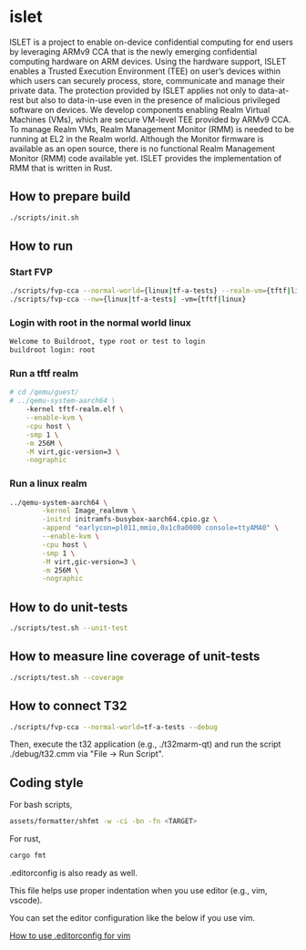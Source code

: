 # islet
ISLET is a project to enable on-device confidential computing for end users by leveraging ARMv9 CCA that is the newly emerging confidential computing hardware on ARM devices. Using the hardware support, ISLET enables a Trusted Execution Environment (TEE) on user’s devices within which users can securely process, store, communicate and manage their private data. The protection provided by ISLET applies not only to data-at-rest but also to data-in-use even in the presence of malicious privileged software on devices.  We develop components enabling Realm Virtual Machines (VMs), which are secure VM-level TEE provided by ARMv9 CCA. To manage Realm VMs, Realm Management Monitor (RMM) is needed to be running at EL2 in the Realm world. Although the Monitor firmware is available as an open source, there is no functional Realm Management Monitor (RMM) code available yet. ISLET provides the implementation of RMM that is written in Rust. 

<!---
## How to get prerequisites for build

```bash
./scripts/prepare_qemu.sh
./scripts/prepare_fastmodel.sh
./scripts/prepare_toolchains.sh
```

```bash
cd assets/prebuilt/qemu/
unzip qemu-system-aarch64.zip
cd -
```

```bash
mkdir -p assets/fastmodel
cd assets/fastmodel
wget https://developer.arm.com/-/media/Files/downloads/ecosystem-models/FVP_Base_RevC-2xAEMvA_11.18_16_Linux64.tgz
tar -xzf FVP_Base_RevC-2xAEMvA_11.18_16_Linux64.tgz
cd -
```

```bash
mkdir -p assets/toolchains
cd assets/toolchains
wget https://developer.arm.com/-/media/Files/downloads/gnu-a/10.2-2020.11/binrel/gcc-arm-10.2-2020.11-x86_64-aarch64-none-linux-gnu.tar.xz
wget https://developer.arm.com/-/media/Files/downloads/gnu-a/10.2-2020.11/binrel/gcc-arm-10.2-2020.11-x86_64-arm-none-linux-gnueabihf.tar.xz
tar -xf gcc-arm-10.2-2020.11-x86_64-aarch64-none-linux-gnu.tar.xz
tar -xf gcc-arm-10.2-2020.11-x86_64-arm-none-linux-gnueabihf.tar.xz
ln -sf gcc-arm-10.2-2020.11-x86_64-aarch64-none-linux-gnu aarch64
ln -sf gcc-arm-10.2-2020.11-x86_64-arm-none-linux-gnueabihf aarch32
cd -
scripts/prepare_toolchains.sh
```
--->


## How to prepare build
```bash
./scripts/init.sh
```

## How to run
### Start FVP
```bash
./scripts/fvp-cca --normal-world={linux|tf-a-tests} --realm-vm={tftf|linux}
./scripts/fvp-cca --nw={linux|tf-a-tests| -vm={tftf|linux}
```
### Login with root in the normal world linux
```bash
Welcome to Buildroot, type root or test to login
buildroot login: root
```

### Run a tftf realm
```bash
# cd /qemu/guest/
# ../qemu-system-aarch64 \
    -kernel tftf-realm.elf \
    --enable-kvm \
    -cpu host \
    -smp 1 \
    -m 256M \
    -M virt,gic-version=3 \
    -nographic
```

### Run a linux realm
```bash
../qemu-system-aarch64 \
        -kernel Image_realmvm \
        -initrd initramfs-busybox-aarch64.cpio.gz \
        -append "earlycon=pl011,mmio,0x1c0a0000 console=ttyAMA0" \
        --enable-kvm \
        -cpu host \
        -smp 1 \
        -M virt,gic-version=3 \
        -m 256M \
        -nographic
```

## How to do unit-tests
```bash
./scripts/test.sh --unit-test
```

## How to measure line coverage of unit-tests
```bash
./scripts/test.sh --coverage
```

## How to connect T32
```bash
./scripts/fvp-cca --normal-world=tf-a-tests --debug
```

Then, execute the t32 application (e.g., ./t32marm-qt)
and run the script ./debug/t32.cmm via "File -> Run Script".

## Coding style
For bash scripts,
```bash
assets/formatter/shfmt -w -ci -bn -fn <TARGET>
```

For rust,
```bash
cargo fmt
```

.editorconfig is also ready as well.

This file helps use proper indentation when you use editor (e.g., vim, vscode).

You can set the editor configuration like the below if you use vim.

[How to use .editorconfig for vim](https://github.com/editorconfig/editorconfig-vim)
